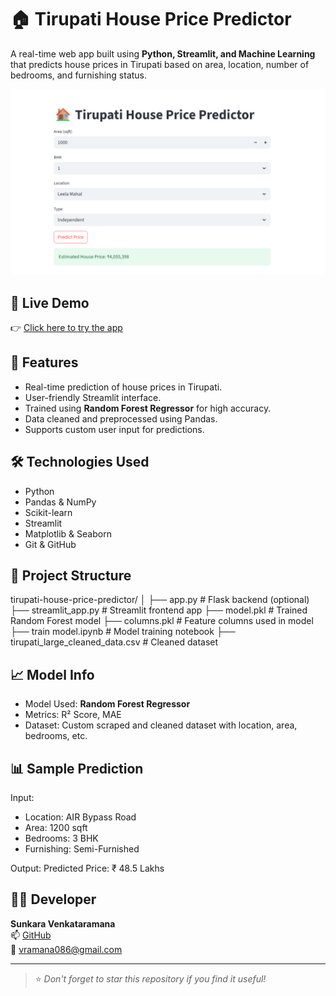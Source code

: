 # 🏠 Tirupati House Price Predictor

A real-time web app built using **Python, Streamlit, and Machine Learning** that predicts house prices in Tirupati based on area, location, number of bedrooms, and furnishing status.

![App Preview](https://raw.githubusercontent.com/VENKATARAMANA810/tirupati-house-price-predictor/main/app_screenshot.png)


## 🚀 Live Demo
👉 [Click here to try the app](https://tirupati-house-price-predictor-9j7yv32x9pbzsjanmnuhtk.streamlit.app/)

## 📌 Features
- Real-time prediction of house prices in Tirupati.
- User-friendly Streamlit interface.
- Trained using **Random Forest Regressor** for high accuracy.
- Data cleaned and preprocessed using Pandas.
- Supports custom user input for predictions.

## 🛠️ Technologies Used
- Python
- Pandas & NumPy
- Scikit-learn
- Streamlit
- Matplotlib & Seaborn
- Git & GitHub

## 📂 Project Structure

tirupati-house-price-predictor/
│
├── app.py # Flask backend (optional)
├── streamlit_app.py # Streamlit frontend app
├── model.pkl # Trained Random Forest model
├── columns.pkl # Feature columns used in model
├── train model.ipynb # Model training notebook
├── tirupati_large_cleaned_data.csv # Cleaned dataset


## 📈 Model Info
- Model Used: **Random Forest Regressor**
- Metrics: R² Score, MAE
- Dataset: Custom scraped and cleaned dataset with location, area, bedrooms, etc.

## 📊 Sample Prediction
Input:
- Location: AIR Bypass Road
- Area: 1200 sqft
- Bedrooms: 3 BHK
- Furnishing: Semi-Furnished

Output:
Predicted Price: ₹ 48.5 Lakhs


## 👨‍💻 Developer
**Sunkara Venkataramana**  
📫 [GitHub](https://github.com/VENKATARAMANA810)  
📧 vramana086@gmail.com

---

> ⭐ *Don't forget to star this repository if you find it useful!*
